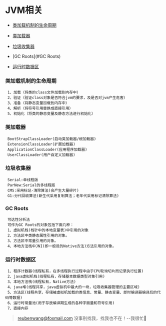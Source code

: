 # JVM相关

 - [类加载机制的生命周期](#类加载机制的生命周期)
 
 - [类加载器](#类加载器)
 
 - [垃圾收集器](#垃圾收集器)
 
 - [GC Roots](#GC Roots)
 
 - [运行时数据区](#运行时数据区)
 
 
 ### 类加载机制的生命周期
 
     1、加载（将类的class文件加载到内存中）
     2、验证（验证class对象是否符合jvm的要求，及是否对jvm产生危害）
     3、准备（将静态变量加载到内存中）
     4、解析（将符号引用替换成直接引用）
     5、初始化（将类的静态变量及静态方法进行初始化）
  
 ### 类加载器
 
     BootStrapClassLoader(启动类加载器/根加载器)
     ExtensionClassLoader(扩展加载器)
     ApplicationClassLoader(应用程序加载器)
     UserClassLoader(用户自定义加载器)   
     
 ### 垃圾收集器
 
     Serial:单线程版
     ParNew:Serial的多线程版
     CMS:采用标记-清除算法(会产生大量碎片)
     G1:分代回收算法(新生代采用复制算法；老年代采用标记清除算法)
 
 ### GC Roots    
     
     可达性分析法
     可作为GC Roots的对象包括下面几种：
     1、虚拟机栈(栈针中的本地变量表)中引用的对象
     2、方法区中类静态属性引用的对象。
     3、方法区中常量引用的对象。
     4、本地方法栈中JNI(即一般说的Native方法)方法引用的对象。
 
 ### 运行时数据区
     
     1、程序计数器(线程私有，在多线程执行过程中由于CPU轮询切片而记录执行位置)
     2、java虚拟机栈(线程私有，存储基本数据类型对象引用)
     3、本地方法栈(线程私有，Native方法)
     4、java堆(线程共享，java虚拟机中最大的一块，垃圾收集器管理的主要区域)
     5、方法区(线程共享，存储被虚拟机加载的类信息、常量、静态变量、即时编译器编译后的代码等数据)
     6、运行时常量池(用于存放编译期生成的各种字面量和符号引用)
     7、直接内存    
> reubenwang@foxmail.com
> 没事别找我，找我也不在！--我很忙🦆